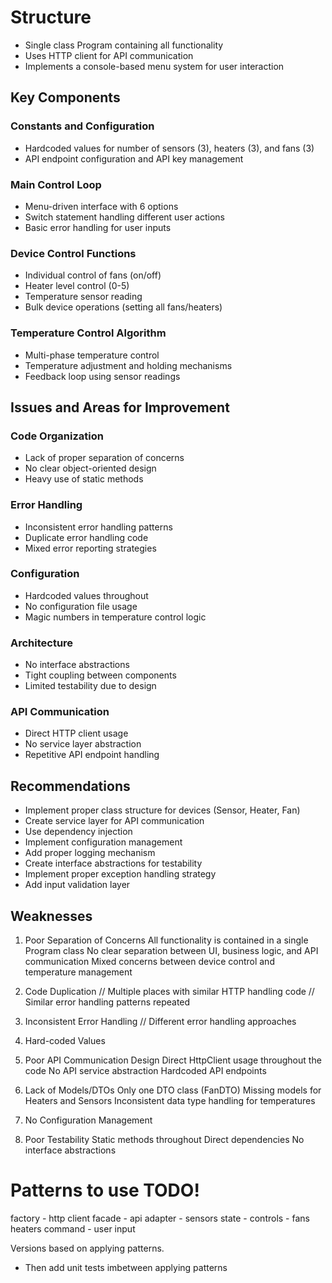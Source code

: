 # Structure
- Single class Program containing all functionality
- Uses HTTP client for API communication
- Implements a console-based menu system for user interaction

## Key Components

### Constants and Configuration

- Hardcoded values for number of sensors (3), heaters (3), and fans (3)
- API endpoint configuration and API key management

### Main Control Loop

- Menu-driven interface with 6 options
- Switch statement handling different user actions
- Basic error handling for user inputs

### Device Control Functions

- Individual control of fans (on/off)
- Heater level control (0-5)
- Temperature sensor reading
- Bulk device operations (setting all fans/heaters)

### Temperature Control Algorithm

- Multi-phase temperature control
- Temperature adjustment and holding mechanisms
- Feedback loop using sensor readings

## Issues and Areas for Improvement

### Code Organization

- Lack of proper separation of concerns
- No clear object-oriented design
- Heavy use of static methods

### Error Handling

- Inconsistent error handling patterns
- Duplicate error handling code
- Mixed error reporting strategies

### Configuration

- Hardcoded values throughout
- No configuration file usage
- Magic numbers in temperature control logic

### Architecture

- No interface abstractions
- Tight coupling between components
- Limited testability due to design

### API Communication

- Direct HTTP client usage
- No service layer abstraction
- Repetitive API endpoint handling

## Recommendations
- Implement proper class structure for devices (Sensor, Heater, Fan)
- Create service layer for API communication
- Use dependency injection
- Implement configuration management
- Add proper logging mechanism
- Create interface abstractions for testability
- Implement proper exception handling strategy
- Add input validation layer

## Weaknesses
1. Poor Separation of Concerns
All functionality is contained in a single Program class
No clear separation between UI, business logic, and API communication
Mixed concerns between device control and temperature management
2. Code Duplication
// Multiple places with similar HTTP handling code
    // Similar error handling patterns repeated

3. Inconsistent Error Handling
// Different error handling approaches

4. Hard-coded Values
5. Poor API Communication Design
Direct HttpClient usage throughout the code
No API service abstraction
Hardcoded API endpoints
6. Lack of Models/DTOs
Only one DTO class (FanDTO)
Missing models for Heaters and Sensors
Inconsistent data type handling for temperatures
7. No Configuration Management
8. Poor Testability
Static methods throughout
Direct dependencies
No interface abstractions

# Patterns to use TODO!

factory - http client
facade - api
adapter - sensors
state - controls - fans heaters
command - user input

Versions based on applying patterns.
- Then add unit tests imbetween applying patterns
